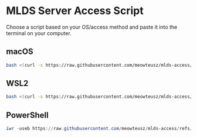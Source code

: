 # MLDS Server Access Script

Choose a script based on your OS/access method and paste it into the terminal on your computer.

## macOS

```bash
bash <(curl -s https://raw.githubusercontent.com/meowteusz/mlds-access/refs/heads/main/access.sh)
```

## WSL2

```bash
bash <(curl -s https://raw.githubusercontent.com/meowteusz/mlds-access/refs/heads/main/wsl2.sh)
```

## PowerShell

```powershell
iwr -useb https://raw.githubusercontent.com/meowteusz/mlds-access/refs/heads/main/access.bat -OutFile $env:TEMP\mlds-setup.bat; Start-Process cmd -ArgumentList "/c $env:TEMP\mlds-setup.bat" -Wait
```